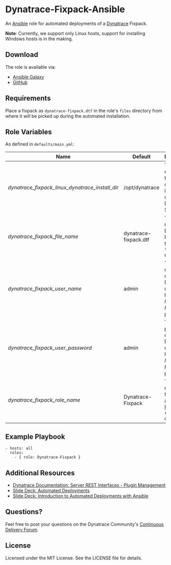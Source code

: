 # Dynatrace-Fixpack-Ansible

An [Ansible](http://www.ansible.com) role for automated deployments of a [Dynatrace](http://bit.ly/dttrial) Fixpack. 

**Note**: Currently, we support only Linux hosts, support for installing Windows hosts is in the making.

## Download

The role is available via:

- [Ansible Galaxy](https://galaxy.ansible.com/list#/roles/2627)
- [GitHub](https://github.com/Dynatrace/Dynatrace-Fixpack-Ansible)

## Requirements

Place a fixpack as ```dynatrace-fixpack.dtf``` in the role's ```files``` directory from where it will be picked up during the automated installation.

## Role Variables

As defined in ```defaults/main.yml```:

| Name                                            | Default               | Description |
|-------------------------------------------------|-----------------------|-------------|
| *dynatrace_fixpack_linux_dynatrace_install_dir* | /opt/dynatrace        | The directory that contains an installation of the Dynatrace Server. |
| *dynatrace_fixpack_file_name*                   | dynatrace-fixpack.dtf | The file name of the Dynatrace Fixpack in the role's ```files``` directory. |
| *dynatrace_fixpack_user_name*                   | admin                 | The username of a Dynatrace user that has the *Manage Fixpacks* permission. |
| *dynatrace_fixpack_user_password*               | admin                 | The password of a Dynatrace user that has the *Manage Fixpacks* permission. |
| *dynatrace_fixpack_role_name*                   | Dynatrace-Fixpack     | The actual name of this role in an [Ansible Playbook's](http://docs.ansible.com/playbooks.html) ```roles``` directory. |

## Example Playbook

	- hosts: all
	  roles:
	    - { role: Dynatrace-Fixpack }

## Additional Resources

- [Dynatrace Documentation: Server REST Interfaces - Plugin Management](https://community.compuwareapm.com/community/pages/viewpage.action?pageId=182356644)
- [Slide Deck: Automated Deployments](http://slideshare.net/MartinEtmajer/automated-deployments-slide-share)
- [Slide Deck: Introduction to Automated Deployments with Ansible](http://www.slideshare.net/MartinEtmajer/introduction-to-automated-deployments-with-ansible)

## Questions?

Feel free to post your questions on the Dynatrace Community's [Continuous Delivery Forum](https://community.dynatrace.com/community/pages/viewpage.action?pageId=46628921).

## License

Licensed under the MIT License. See the LICENSE file for details.
